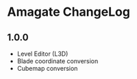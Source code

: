 # Amagate ChangeLog

## 1.0.0

- Level Editor (L3D)
- Blade coordinate conversion
- Cubemap conversion
